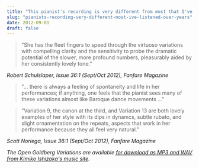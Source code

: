 ```yaml
---
title: "This pianist's recording is very different from most that I've listened to over the years"
slug: "pianists-recording-very-different-most-ive-listened-over-years"
date: 2012-09-01
draft: false
---
```

>"She has the fleet fingers to speed through the virtuoso variations with compelling clarity and the sensitivity to probe the dramatic potential of the slower, more profound numbers, pleasurably aided by her consistently lovely tone."

*Robert Schulslaper, Issue 36:1 (Sept/Oct 2012), Fanfare Magazine*
 
>"... there is always a feeling of spontaneity and life in her performances; if anything, one feels that the pianist sees many of these variations almost like Baroque dance movements ..."
 
>"Variation 9, the canon at the third, and Variation 13 are both lovely examples of her style with its dips in dynamcs, subtle rubato, and slight ornamentation on the repeats, aspects that work in her performance because they all feel very natural."
 
*Scott Noriega, Issue 36:1 (Sept/Oct 2012), Fanfare Magazine*

<em>The Open Goldberg Variations are available [for download as MP3 and WAV from Kimiko Ishizaka's music site](https://music.kimiko-piano.com).</em>
